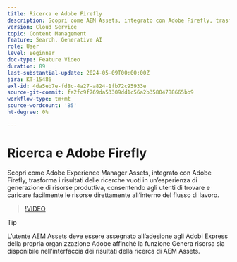 ```yaml
---
title: Ricerca e Adobe Firefly
description: Scopri come AEM Assets, integrato con Adobe Firefly, trasforma i risultati delle ricerche vuoti in un’esperienza di generazione di risorse produttiva.
version: Cloud Service
topic: Content Management
feature: Search, Generative AI
role: User
level: Beginner
doc-type: Feature Video
duration: 89
last-substantial-update: 2024-05-09T00:00:00Z
jira: KT-15486
exl-id: 4da5eb7e-fd8c-4a27-a824-1fb72c95933e
source-git-commit: fa2fc9f769da53309dd1c56a2b35804788665bb9
workflow-type: tm+mt
source-wordcount: '85'
ht-degree: 0%

---
```


# Ricerca e Adobe Firefly

Scopri come Adobe Experience Manager Assets, integrato con Adobe Firefly, trasforma i risultati delle ricerche vuoti in un’esperienza di generazione di risorse produttiva, consentendo agli utenti di trovare e caricare facilmente le risorse direttamente all’interno del flusso di lavoro.

>[!VIDEO](https://video.tv.adobe.com/v/3429070/?learn=on)


>[!TIP]
>
> L’utente AEM Assets deve essere assegnato all’adesione agli Adobi Express della propria organizzazione Adobe affinché la funzione Genera risorsa sia disponibile nell’interfaccia dei risultati della ricerca di AEM Assets.
